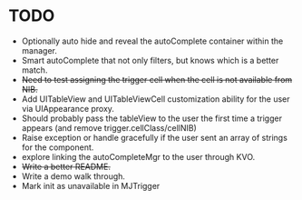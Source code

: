 
# TODO

+ Optionally auto hide and reveal the autoComplete container within the manager.
+ Smart autoComplete that not only filters, but knows which is a better match.
+ ~~Need to test assigning the trigger cell when the cell is not available from NIB.~~
+ Add UITableView and UITableViewCell customization ability for the user via UIAppearance proxy.
+ Should probably pass the tableView to the user the first time a trigger appears (and remove trigger.cellClass/cellNIB)
+ Raise exception or handle gracefully if the user sent an array of strings for the component.
+ explore linking the autoCompleteMgr to the user through KVO.
+ ~~Write a better README.~~
+ Write a demo walk through.
+ Mark init as unavailable in MJTrigger
